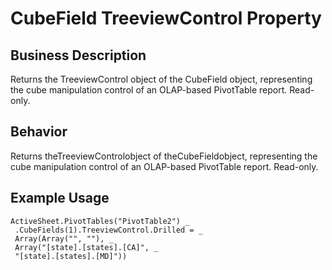 # CubeField TreeviewControl Property

## Business Description
Returns the TreeviewControl object of the CubeField object, representing the cube manipulation control of an OLAP-based PivotTable report. Read-only.

## Behavior
Returns theTreeviewControlobject of theCubeFieldobject, representing the cube manipulation control of an OLAP-based PivotTable report. Read-only.

## Example Usage
```vba
ActiveSheet.PivotTables("PivotTable2") _ 
 .CubeFields(1).TreeviewControl.Drilled = _ 
 Array(Array("", ""), _ 
 Array("[state].[states].[CA]", _ 
 "[state].[states].[MD]"))
```